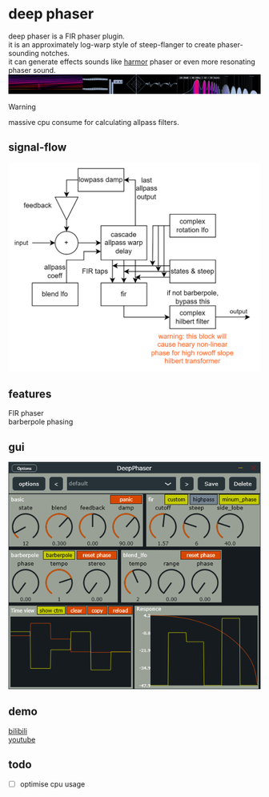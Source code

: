 # deep phaser
deep phaser is a FIR phaser plugin.  
it is an approximately log-warp style of steep-flanger to create phaser-sounding notches.  
it can generate effects sounds like [harmor](https://www.image-line.com/fl-studio-learning/fl-studio-online-manual/html/plugins/Harmor.htm) phaser or even more resonating phaser sound.  
![FX](effects.png)

> [!WARNING]  
> massive cpu consume for calculating allpass filters.  

## signal-flow
![alt text](image.png)

## features
FIR phaser  
barberpole phasing  

## gui
![GUI](gui.png)

## demo
[bilibili](https://www.bilibili.com/video/BV1rBWyzBEQs)  
[youtube](https://www.youtube.com/watch?v=-OuCLQlKYQk)  

## todo
-[ ] optimise cpu usage  
